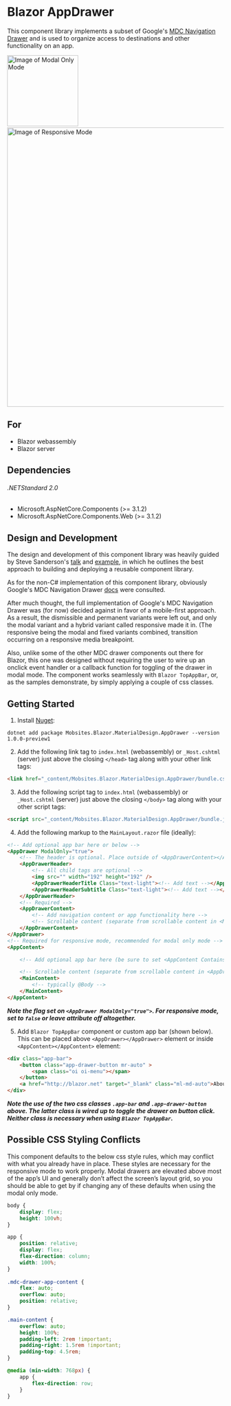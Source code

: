 # Blazor AppDrawer
This component library implements a subset of Google's [MDC Navigation Drawer](https://material.io/develop/web/components/drawers/) and is used to organize access to destinations and other functionality on an app.

<image src="src/assets/modal-only-mode.png" alt="Image of Modal Only Mode" width="165" height="" />&nbsp;&nbsp;&nbsp;&nbsp;&nbsp;&nbsp;&nbsp;&nbsp;<image src="src/assets/responsive-mode.png" alt="Image of Responsive Mode" width="650" height="" />

## For
* Blazor webassembly
* Blazor server

## Dependencies

###### .NETStandard 2.0
* Microsoft.AspNetCore.Components (>= 3.1.2)
* Microsoft.AspNetCore.Components.Web (>= 3.1.2)

## Design and Development
The design and development of this component library was heavily guided by Steve Sanderson's [talk](https://youtu.be/QnBYmTpugz0) and [example](https://github.com/SteveSandersonMS/presentation-2020-01-NdcBlazorComponentLibraries), in which he outlines the best approach to building and deploying a reusable component library.

As for the non-C# implementation of this component library, obviously Google's MDC Navigation Drawer [docs](https://material.io/develop/web/components/drawers/) were consulted.

After much thought, the full implementation of Google's MDC Navigation Drawer was (for now) decided against in favor of a mobile-first approach. As a result, the dismissible and permanent variants were left out, and only the modal variant and a hybrid variant called responsive made it in. (The responsive being the modal and fixed variants combined, transition occurring on a responsive media breakpoint.

Also, unlike some of the other MDC drawer components out there for Blazor, this one was designed without requiring the user to wire up an onclick event handler or a callback function for toggling of the drawer in modal mode. The component works seamlessly with `Blazor TopAppBar`, or, as the samples demonstrate, by simply applying a couple of css classes.

## Getting Started
1. Install [Nuget](https://www.nuget.org/packages/Mobsites.Blazor.MaterialDesign.AppDrawer/):

```shell
dotnet add package Mobsites.Blazor.MaterialDesign.AppDrawer --version 1.0.0-preview1
```

2. Add the following link tag to `index.html` (webassembly) or `_Host.cshtml` (server) just above the closing `</head>` tag along with your other link tags:

```html
<link href="_content/Mobsites.Blazor.MaterialDesign.AppDrawer/bundle.css" rel="stylesheet" />
```

3. Add the following script tag to `index.html` (webassembly) or `_Host.cshtml` (server) just above the closing `</body>` tag along with your other script tags:

```html
<script src="_content/Mobsites.Blazor.MaterialDesign.AppDrawer/bundle.js"></script>
```

4. Add the following markup to the `MainLayout.razor` file (ideally):

```html
<!-- Add optional app bar here or below -->
<AppDrawer ModalOnly="true">
    <!-- The header is optional. Place outside of <AppDrawerContent></AppDrawerContent> to avoid scrolling. -->
    <AppDrawerHeader>
        <!-- All child tags are optional -->
        <img src="" width="192" height="192" />
        <AppDrawerHeaderTitle Class="text-light"><!-- Add text --></AppDrawerHeaderTitle>
        <AppDrawerHeaderSubtitle Class="text-light"><!-- Add text --></AppDrawerHeaderSubtitle>
    </AppDrawerHeader>
    <!-- Required -->
    <AppDrawerContent>
        <!-- Add navigation content or app functionality here -->
        <!-- Scrollable content (separate from scrollable content in <MainContent></MainContent>)  -->
    </AppDrawerContent>
</AppDrawer>
<!-- Required for responsive mode, recommended for modal only mode -->
<AppContent>

    <!-- Add optional app bar here (be sure to set <AppContent ContainsAppBar="true"> above) -->

    <!-- Scrollable content (separate from scrollable content in <AppDrawerContent></AppDrawerContent>)  -->
    <MainContent>
        <!-- typically @Body -->
    </MainContent>
</AppContent>
```

***Note the flag set on `<AppDrawer ModalOnly="true">`. For responsive mode, set to `false` or leave attribute off altogether.***

5. Add `Blazor TopAppBar` component or custom app bar (shown below). This can be placed above `<AppDrawer></AppDrawer>` element or inside `<AppContent></AppContent>` element:

```html
<div class="app-bar">
    <button class="app-drawer-button mr-auto" >
        <span class="oi oi-menu"></span>
    </button>
    <a href="http://blazor.net" target="_blank" class="ml-md-auto">About</a>
</div>
```

***Note the use of the two css classes `.app-bar` and `.app-drawer-button` above. The latter class is wired up to toggle the drawer on button click. Neither class is necessary when using `Blazor TopAppBar`.***

## Possible CSS Styling Conflicts

This component defaults to the below css style rules, which may conflict with what you already have in place. These styles are necessary for the responsive mode to work properly. Modal drawers are elevated above most of the app’s UI and generally don’t affect the screen’s layout grid, so you should be able to get by if changing any of these defaults when using the modal only mode.

```css
body {
    display: flex;
    height: 100vh;
}

app {
    position: relative;
    display: flex;
    flex-direction: column;
    width: 100%;
}
  
.mdc-drawer-app-content {
    flex: auto;
    overflow: auto;
    position: relative;
}

.main-content {
    overflow: auto;
    height: 100%;
    padding-left: 2rem !important;
    padding-right: 1.5rem !important;
    padding-top: 4.5rem;
}

@media (min-width: 768px) {
    app {
        flex-direction: row;
    }
}
```
